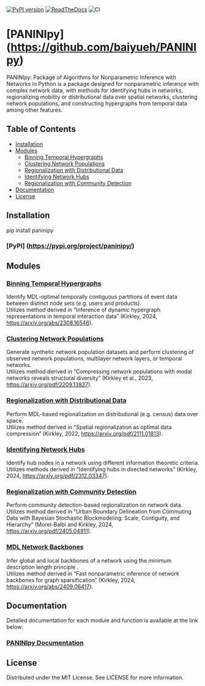 <meta name="google-site-verification" content="QBsxqO0wWO-ZZl0YBi0pC_PCSEgF9Z671lLwrUavwyE" />

[![PyPI version](https://badge.fury.io/py/paninipy.svg)](https://badge.fury.io/py/paninipy.svg)
[![ReadTheDocs](https://img.shields.io/readthedocs/paninipy.svg)](
    https://paninipy.readthedocs.io/en/latest/)
![CI](https://github.com/baiyueh/PANINIpy/actions/workflows/pages/pages-build-deployment/badge.svg?branch=gh-pages)

# [PANINIpy] (https://github.com/baiyueh/PANINIpy)

PANINIpy: Package of Algorithms for Nonparametric Inference with Networks in Python is a package designed for nonparametric inference with complex network data, with methods for identifying hubs in networks, regionalizing mobility or distributional data over spatial networks, clustering network populations, and constructing hypergraphs from temporal data among other features. 

## Table of Contents

- [Installation](#installation)
- [Modules](#modules)
  - [Binning Temporal Hypergraphs](#binning-temporal-hypergraphs)
  - [Clustering Network Populations](#clustering-network-populations)
  - [Regionalization with Distributional Data](#regionalization-with-distributional-data)
  - [Identifying Network Hubs](#identifying-network-hubs)
  - [Regionalization with Community Detection](#regionalization-with-community-detection)
- [Documentation](#documentation)
- [License](#license)

## Installation

pip install paninipy
### [PyPI] (https://pypi.org/project/paninipy/)

## Modules
### [Binning Temporal Hypergraphs](https://paninipy.readthedocs.io/en/latest/Papers/hypergraph_binning.html)

Identify MDL-optimal temporally contiguous partitions of event data between distinct node sets (e.g. users and products).\
Utilizes method derived in “Inference of dynamic hypergraph representations in temporal interaction data” (Kirkley, 2024, https://arxiv.org/abs/2308.16546).


### [Clustering Network Populations](https://paninipy.readthedocs.io/en/latest/Papers/population_clustering.html)

Generate synthetic network population datasets and perform clustering of observed network populations, multilayer network layers, or temporal networks.\
Utilizes method derived in “Compressing network populations with modal networks reveals structural diversity” (Kirkley et al., 2023, https://arxiv.org/pdf/2209.13827).

### [Regionalization with Distributional Data](https://paninipy.readthedocs.io/en/latest/Papers/distributional_regionalization.html)

Perform MDL-based regionalization on distributional (e.g. census) data over space.\
Utilizes method derived in “Spatial regionalization as optimal data compression” (Kirkley, 2022, https://arxiv.org/pdf/2111.01813).

### [Identifying Network Hubs](https://paninipy.readthedocs.io/en/latest/Papers/hub_identification.html)

Identify hub nodes in a network using different information theoretic criteria.\
Utilizes methods derived in “Identifying hubs in directed networks” (Kirkley, 2024, https://arxiv.org/pdf/2312.03347).


### [Regionalization with Community Detection](https://paninipy.readthedocs.io/en/latest/Papers/community_regionalization.html)

Perform community detection-based regionalization on network data.\
Utilizes method derived in “Urban Boundary Delineation from Commuting Data with Bayesian Stochastic Blockmodeling: Scale, Contiguity, and Hierarchy” (Morel-Balbi and Kirkley, 2024, https://arxiv.org/pdf/2405.04911).

### [MDL Network Backbones](https://paninipy.readthedocs.io/en/latest/Papers/mdl_backboning.html)

Infer global and local backbones of a network using the minimum description length principle .\
Utilizes method derived in “Fast nonparametric inference of network backbones for graph sparsification” (Kirkley, 2024, https://arxiv.org/abs/2409.06417).

## Documentation 

Detailed documentation for each module and function is available at the link below:

### [PANINIpy Documentation](https://paninipy.readthedocs.io/en/latest/)

## License 
Distributed under the MIT License. See LICENSE for more information.
